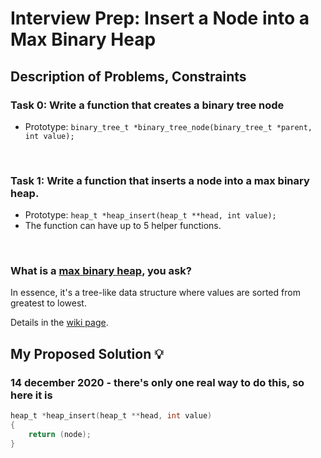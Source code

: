 # Interview Prep: Insert a Node into a Max Binary Heap

## Description of Problems, Constraints

### Task 0: Write a function that creates a binary tree node

* Prototype: `binary_tree_t *binary_tree_node(binary_tree_t *parent, int value);`
<br>

### Task 1: Write a function that inserts a node into a max binary heap.

* Prototype: `heap_t *heap_insert(heap_t **head, int value);`
* The function can have up to 5 helper functions.
<br>

### What is a [max binary heap](https://en.wikipedia.org/wiki/Heap_(data_structure)), you ask?

In essence, it's a tree-like data structure where values are sorted from greatest to lowest.

Details in the [wiki page](https://en.wikipedia.org/wiki/Heap_(data_structure)).
<br>

## My Proposed Solution 💡

### **14 december 2020** - there's only one real way to do this, so here it is

```c
heap_t *heap_insert(heap_t **head, int value)
{
	return (node);
}
```
